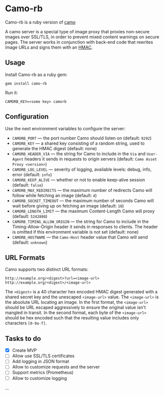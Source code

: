 # Camo-rb
Camo-rb is a ruby version of [camo](https://github.com/atmos/camo)

A camo server is a special type of image proxy that proxies non-secure images over SSL/TLS, in order to prevent mixed content warnings on secure pages. The server works in conjunction with back-end code that rewrites image URLs and signs them with an [HMAC](https://en.wikipedia.org/wiki/HMAC).

## Usage

Install Camo-rb as a ruby gem:

```
gem install camo-rb
```

Run it:

```
CAMORB_KEY=<some key> camorb
```

## Configuration

Use the next environment variables to configure the server:

* `CAMORB_PORT` — the port number Camo should listen on (default: `9292`) 
* `CAMORB_KEY` —  a shared key consisting of a random string, used to generate the HMAC digest (default: none)
* `CAMORB_HEADER_VIA` — the string for Camo to include in the `Via` and `User-Agent` headers it sends in requests to origin servers (default: `Camo Asset Proxy <version>`)
* `CAMORB_LOG_LEVEL` — severity of logging, available levels: debug, info, error (default: `info`)
* `CAMORB_KEEP_ALIVE` — whether or not to enable keep-alive session (default: `false`)
* `CAMORB_MAX_REDIRECTS` — the maximum number of redirects Camo will follow while fetching an image (default: `4`)
* `CAMORB_SOCKET_TIMEOUT` — the maximum number of seconds Camo will wait before giving up on fetching an image (default: `10`)
* `CAMORB_LENGTH_LIMIT` — the maximum Content-Length Camo will proxy (default: `5242880`)
* `CAMORB_TIMING_ALLOW_ORIGIN` — the string for Camo to include in the Timing-Allow-Origin header it sends in responses to clients. The header is omitted if this environment variable is not set (default: none)
* `CAMORB_HOSTNAME` — the `Camo-Host` header value that Camo will send (default: `unknown`)

## URL Formats

Camo supports two distinct URL formats:

```
http://example.org/<digest>?url=<image-url>
http://example.org/<digest>/<image-url>
```

The `<digest>` is a 40 character hex encoded HMAC digest generated with a shared secret key and the unescaped `<image-url>` value. The `<image-url>` is the absolute URL locating an image. In the first format, the `<image-url>` should be URL escaped aggressively to ensure the original value isn't mangled in transit. In the second format, each byte of the `<image-url>` should be hex encoded such that the resulting value includes only characters `[0-9a-f]`.

## Tasks to do

- [x] Create MVP
- [ ] Allow use SSL/TLS certificates
- [ ] Add logging in JSON format
- [ ] Allow to customize requests and the server
- [ ] Support metrics (Prometheus)
- [ ] Allow to customize logging

...

